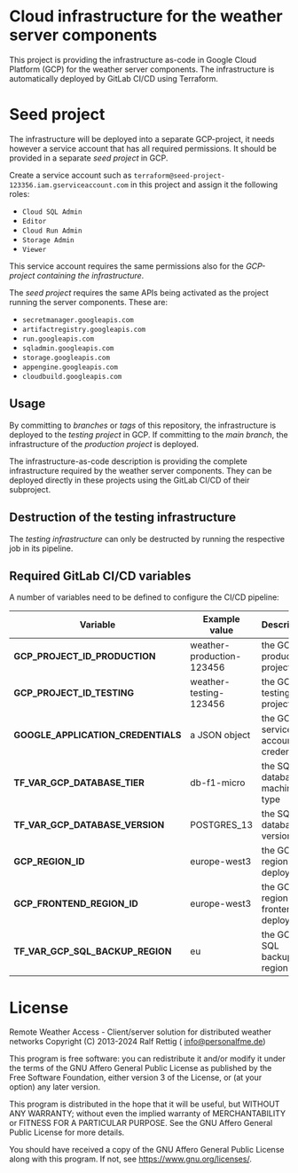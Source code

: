 # Cloud infrastructure for the weather server components

This project is providing the infrastructure as-code in Google Cloud Platform (GCP) for the weather server
components. The infrastructure is automatically deployed by GitLab CI/CD using Terraform.


# Seed project

The infrastructure will be deployed into a separate GCP-project, it needs however a service account that has all
required permissions. It should be provided in a separate *seed project* in GCP.

Create a service account such as `terraform@seed-project-123356.iam.gserviceaccount.com` in this project and assign it
the following roles:

* `Cloud SQL Admin`
* `Editor`
* `Cloud Run Admin`
* `Storage Admin`
* `Viewer`

This service account requires the same permissions also for the *GCP-project containing the infrastructure*. 

The *seed project* requires the same APIs being activated as the project running the server components. These are:

* `secretmanager.googleapis.com`
* `artifactregistry.googleapis.com`
* `run.googleapis.com`
* `sqladmin.googleapis.com`
* `storage.googleapis.com`
* `appengine.googleapis.com`
* `cloudbuild.googleapis.com`

## Usage

By committing to *branches* or *tags* of this repository, the infrastructure is deployed to the *testing project* in
GCP. If committing to the *main branch*, the infrastructure of the *production project* is deployed.

The infrastructure-as-code description is providing the complete infrastructure required by the weather server
components. They can be deployed directly in these projects using the GitLab CI/CD of their subproject.

## Destruction of the testing infrastructure

The *testing infrastructure* can only be destructed by running the respective job in its pipeline.

## Required GitLab CI/CD variables

A number of variables need to be defined to configure the CI/CD pipeline:

| Variable                           | Example value             | Description                           |
|------------------------------------|---------------------------|---------------------------------------| 
| **GCP_PROJECT_ID_PRODUCTION**      | weather-production-123456 | the GCP production project ID         |
| **GCP_PROJECT_ID_TESTING**         | weather-testing-123456    | the GCP testing project ID            |
| **GOOGLE_APPLICATION_CREDENTIALS** | a JSON object             | the GCP service account credentials   |
| **TF_VAR_GCP_DATABASE_TIER**       | db-f1-micro               | the SQL database machine type         |
| **TF_VAR_GCP_DATABASE_VERSION**    | POSTGRES_13               | the SQL database version              |
| **GCP_REGION_ID**                  | europe-west3              | the GCP region of deployment          |
| **GCP_FRONTEND_REGION_ID**         | europe-west3              | the GCP region of frontend deployment |
| **TF_VAR_GCP_SQL_BACKUP_REGION**   | eu                        | the GCP SQL backup region             |


# License

Remote Weather Access - Client/server solution for distributed weather networks Copyright (C) 2013-2024 Ralf Rettig (
info@personalfme.de)

This program is free software: you can redistribute it and/or modify it under the terms of the GNU Affero General Public
License as published by the Free Software Foundation, either version 3 of the License, or (at your option) any later
version.

This program is distributed in the hope that it will be useful, but WITHOUT ANY WARRANTY; without even the implied
warranty of MERCHANTABILITY or FITNESS FOR A PARTICULAR PURPOSE. See the GNU Affero General Public License for more
details.

You should have received a copy of the GNU Affero General Public License along with this program. If not,
see <https://www.gnu.org/licenses/>.
